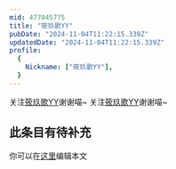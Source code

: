```yaml
---
mid: 477045775
title: "筱玖歌YY"
pubDate: "2024-11-04T11:22:15.339Z"
updatedDate: "2024-11-04T11:22:15.339Z"
profile:
  {
    Nickname: ["筱玖歌YY"],
  }
---
```


关注[筱玖歌YY](https://space.bilibili.com/477045775)谢谢喵~ 关注[筱玖歌YY](https://space.bilibili.com/477045775)谢谢喵~

## 此条目有待补充
你可以在[这里](https://github.com/Yuhanawa/VTuber.ICU-Content/edit/master/v/筱玖歌YY/index.md)编辑本文
